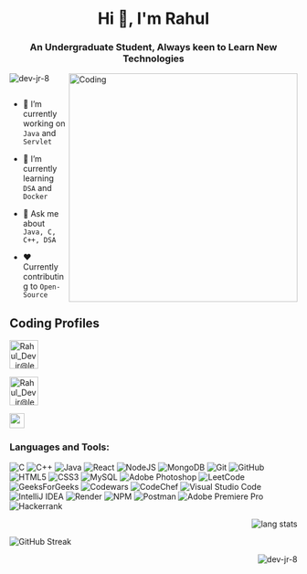 

<h1 align="center">Hi 👋, I'm Rahul</h1>
<h3 align="center">An Undergraduate Student, Always keen to Learn New Technologies</h3>
<img align="right" alt="Coding" width="400" src="https://freesvg.org/img/computers.png">

<p align="left"> <img src="https://komarev.com/ghpvc/?username=dev-jr-8&label=Profile%20views&color=0e75b6&style=flat" alt="dev-jr-8" /> </p>

<p align="left"> <a href="https://twitter.com/" target="blank"><img src="https://img.shields.io/twitter/follow/?logo=twitter&style=for-the-badge" alt="" /></a> </p>

- 🔭 I’m currently working on `Java` and `Servlet`

- 🌱 I’m currently learning `DSA` and `Docker`

- 💬 Ask me about `Java, C, C++, DSA`

- ❤️ Currently contributing to `Open-Source`


<div align = "left">
 <h2>Coding Profiles</h2>
  <a href="https://leetcode.com/devhereforcoding/" target="blank"><img align="center" src="https://leetcode.com/static/images/LeetCode_logo_rvs.png" alt="Rahul_Dev_jr@leetcode" width="50" /></a>
  
  <a href="https://leetcode.com/devhereforcoding/" target="blank"><img align="center" src="https://leetcode.com/static/images/LeetCode_logo_rvs.png" alt="Rahul_Dev_jr@leetcode" width="50" /></a>

 </div>


  
  

<a href="https://www.codewars.com/users/Dev-jr-8">
<img height="26px" src="https://www.codewars.com/users/Dev-jr-8/badges/micro">
</a>


<h3 align="left">Languages and Tools:</h3>

![C](https://img.shields.io/badge/c-%2300599C.svg?style=for-the-badge&logo=c&logoColor=white)
![C++](https://img.shields.io/badge/c++-%2300599C.svg?style=for-the-badge&logo=c%2B%2B&logoColor=white)
![Java](https://img.shields.io/badge/java-%23ED8B00.svg?style=for-the-badge&logo=java&logoColor=white)
![React](https://img.shields.io/badge/react-%2320232a.svg?style=for-the-badge&logo=react&logoColor=%2361DAFB)
![NodeJS](https://img.shields.io/badge/node.js-6DA55F?style=for-the-badge&logo=node.js&logoColor=white)
![MongoDB](https://img.shields.io/badge/MongoDB-%234ea94b.svg?style=for-the-badge&logo=mongodb&logoColor=white)
![Git](https://img.shields.io/badge/git-%23F05033.svg?style=for-the-badge&logo=git&logoColor=white)
![GitHub](https://img.shields.io/badge/github-%23121011.svg?style=for-the-badge&logo=github&logoColor=white)
![HTML5](https://img.shields.io/badge/html5-%23E34F26.svg?style=for-the-badge&logo=html5&logoColor=white)
![CSS3](https://img.shields.io/badge/css3-%231572B6.svg?style=for-the-badge&logo=css3&logoColor=white)
![MySQL](https://img.shields.io/badge/mysql-%2300f.svg?style=for-the-badge&logo=mysql&logoColor=white)
![Adobe Photoshop](https://img.shields.io/badge/adobe%20photoshop-%2331A8FF.svg?style=for-the-badge&logo=adobe%20photoshop&logoColor=white)
![LeetCode](https://img.shields.io/badge/LeetCode-000000?style=for-the-badge&logo=LeetCode&logoColor=#d16c06)
![GeeksForGeeks](https://img.shields.io/badge/GeeksforGeeks-gray?style=for-the-badge&logo=geeksforgeeks&logoColor=35914c)
![Codewars](https://img.shields.io/badge/Codewars-B1361E?style=for-the-badge&logo=codewars&logoColor=grey)
![CodeChef](https://img.shields.io/badge/CodeChef-%23964B00.svg?style=for-the-badge&logo=CodeChef&logoColor=white)
![Visual Studio Code](https://img.shields.io/badge/Visual%20Studio%20Code-0078d7.svg?style=for-the-badge&logo=visual-studio-code&logoColor=white)
![IntelliJ IDEA](https://img.shields.io/badge/IntelliJIDEA-000000.svg?style=for-the-badge&logo=intellij-idea&logoColor=white)
![Render](https://img.shields.io/badge/Render-%46E3B7.svg?style=for-the-badge&logo=render&logoColor=white)
![NPM](https://img.shields.io/badge/NPM-%23CB3837.svg?style=for-the-badge&logo=npm&logoColor=white)
![Postman](https://img.shields.io/badge/Postman-FF6C37?style=for-the-badge&logo=postman&logoColor=white)
![Adobe Premiere Pro](https://img.shields.io/badge/Adobe%20Premiere%20Pro-9999FF.svg?style=for-the-badge&logo=Adobe%20Premiere%20Pro&logoColor=white)
![Hackerrank](https://img.shields.io/badge/-Hackerrank-2EC866?style=for-the-badge&logo=HackerRank&logoColor=white)



<p align="right">
<img alt="lang stats" src="https://github-readme-stats.vercel.app/api/top-langs/?username=dev-jr-8&layout=compact&hide_border=true&bg_color=1b2731&text_color=ebdfe2&title_color=eb1622&langs_count=10&hide=procfile&exclude_repo=dice,blog">
</p>

![GitHub Streak](https://github-readme-streak-stats.herokuapp.com?user=Dev-jr-8&theme=blue-green&hide_border=true&date_format=M%20j%5B%2C%20Y%5D&fire=DDB707)

<p>&nbsp;<img align="right" src="https://github-readme-stats.vercel.app/api?username=dev-jr-8&show_icons=true&locale=en&theme=blue-green&hide_border=true" alt="dev-jr-8" /></p>

